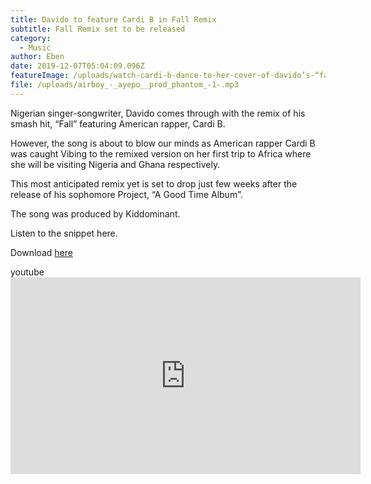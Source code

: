 ```yaml
---
title: Davido to feature Cardi B in Fall Remix
subtitle: Fall Remix set to be released
category:
  - Music
author: Eben
date: 2019-12-07T05:04:09.096Z
featureImage: /uploads/watch-cardi-b-dance-to-her-cover-of-davido’s-“fall”.jpg
file: /uploads/airboy_-_ayepo__prod_phantom_-1-.mp3
---
```

Nigerian singer-songwriter, Davido comes through with the remix of his smash hit, “Fall” featuring American rapper, Cardi B.

However, the song is about to blow our minds as American rapper Cardi B was caught Vibing to the remixed version on her first trip to Africa where she will be visiting Nigeria and Ghana respectively.

This most anticipated remix yet is set to drop just few weeks after the release of his sophomore Project, “A Good Time Album”.

The song was produced by Kiddominant.

Listen to the snippet here.

Download [here](https://justnaija.com/music/download-mp3/1645-davido-fall-remix-ft-cardi-b/download)



youtube <iframe width="560" height="315" src="https://www.youtube.com/embed/1EDqTOUzCVU" frameborder="0" allow="accelerometer; autoplay; encrypted-media; gyroscope; picture-in-picture" allowfullscreen></iframe>
